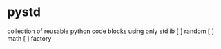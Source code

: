 # pystd
collection of reusable python code blocks using only stdlib
[ ] random
[ ] math
[ ] factory
